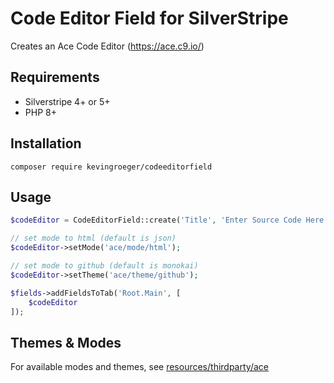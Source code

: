 # Code Editor Field for SilverStripe

Creates an Ace Code Editor (https://ace.c9.io/)

## Requirements

- Silverstripe 4+ or 5+
- PHP 8+

## Installation

`composer require kevingroeger/codeeditorfield`

## Usage

```php
$codeEditor = CodeEditorField::create('Title', 'Enter Source Code Here');

// set mode to html (default is json)
$codeEditor->setMode('ace/mode/html');

// set mode to github (default is monokai)
$codeEditor->setTheme('ace/theme/github');

$fields->addFieldsToTab('Root.Main', [
    $codeEditor
]);

```

## Themes & Modes

For available modes and themes, see [resources/thirdparty/ace](resources/thirdparty/ace)

